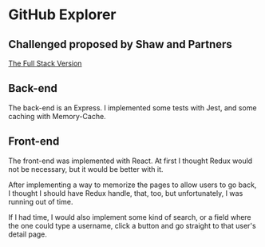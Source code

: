 # GitHub Explorer

## Challenged proposed by Shaw and Partners

[The Full Stack Version](https://shawandpartners.com/full-back-front-test/)

## Back-end

The back-end is an Express. I implemented some tests with Jest, and some caching with Memory-Cache.

## Front-end

The front-end was implemented with React. At first I thought Redux would not be necessary, but it would be better with it.

After implementing a way to memorize the pages to allow users to go back, I thought I should have Redux handle, that, too, but unfortunately, I was running out of time.

If I had time, I would also implement some kind of search, or a field where the one could type a username, click a button and go straight to that user's detail page.
